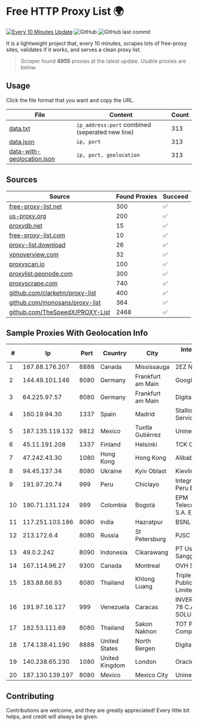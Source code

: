 
# Free HTTP Proxy List 🌍

[![Every 10 Minutes Update](https://github.com/mertguvencli/http-proxy-list/actions/workflows/main.yml/badge.svg?branch=main)](https://github.com/mertguvencli/http-proxy-list/actions/workflows/main.yml)
![GitHub](https://img.shields.io/github/license/mertguvencli/http-proxy-list)
![GitHub last commit](https://img.shields.io/github/last-commit/mertguvencli/http-proxy-list)

It is a lightweight project that, every 10 minutes, scrapes lots of free-proxy sites, validates if it works, and serves a clean proxy list.


> Scraper found **4955** proxies at the latest update. Usable proxies are below.

## Usage

Click the file format that you want and copy the URL.


|File|Content|Count|
|----|-------|-----|
|[data.txt](https://raw.githubusercontent.com/mertguvencli/http-proxy-list/main/proxy-list/data.txt)|`ip_address:port` combined (seperated new line)|313|
|[data.json](https://raw.githubusercontent.com/mertguvencli/http-proxy-list/main/proxy-list/data.json)|`ip, port`|313|
|[data-with-geolocation.json](https://raw.githubusercontent.com/mertguvencli/http-proxy-list/main/proxy-list/data-with-geolocation.json)|`ip, port, geolocation`|313|

## Sources

|Source|Found Proxies|Succeed|
|------|-------------|-------|
|[free-proxy-list.net](https://free-proxy-list.net)|300|✅|
|[us-proxy.org](https://www.us-proxy.org)|200|✅|
|[proxydb.net](http://proxydb.net)|15|✅|
|[free-proxy-list.com](https://free-proxy-list.com/?page=&port=&type%5B%5D=http&type%5B%5D=https&up_time=0&search=Search)|10|✅|
|[proxy-list.download](https://www.proxy-list.download/HTTP)|26|✅|
|[vpnoverview.com](https://vpnoverview.com/privacy/anonymous-browsing/free-proxy-servers)|32|✅|
|[proxyscan.io](https://www.proxyscan.io)|100|✅|
|[proxylist.geonode.com](https://proxylist.geonode.com/api/proxy-list?limit=300&page=1&sort_by=lastChecked&sort_type=desc&protocols=http,https)|300|✅|
|[proxyscrape.com](https://api.proxyscrape.com/v2/?request=displayproxies&protocol=http&timeout=10000&country=all&ssl=all&anonymity=all)|740|✅|
|[github.com/clarketm/proxy-list](https://raw.githubusercontent.com/clarketm/proxy-list/master/proxy-list-raw.txt)|400|✅|
|[github.com/monosans/proxy-list](https://raw.githubusercontent.com/monosans/proxy-list/main/proxies/http.txt)|364|✅|
|[github.com/TheSpeedX/PROXY-List](https://raw.githubusercontent.com/TheSpeedX/PROXY-List/master/http.txt)|2468|✅|


## Sample Proxies With Geolocation Info

|#|Ip|Port|Country|City|Internet Service Provider|
|-|--|----|-------|----|-------------------------|
|1|167.88.176.207|8888|Canada|Mississauga|2EZ Network Inc.|
|2|144.49.101.146|8080|Germany|Frankfurt am Main|Google LLC|
|3|64.225.97.57|8080|Germany|Frankfurt am Main|DigitalOcean, LLC|
|4|160.19.94.30|1337|Spain|Madrid|Stallion Network Services Limited|
|5|187.135.119.132|9812|Mexico|Tuxtla Gutiérrez|Uninet S.A. de C.V.|
|6|45.11.191.208|1337|Finland|Helsinki|TCK OOO|
|7|47.242.43.30|1080|Hong Kong|Hong Kong|Alibaba.com LLC|
|8|94.45.137.34|8080|Ukraine|Kyiv Oblast|Kievline LLC|
|9|191.97.20.74|999|Peru|Chiclayo|Integra Network Del Peru E.I.R.L.|
|10|190.71.131.124|999|Colombia|Bogotá|EPM Telecomunicaciones S.A. E.S.P|
|11|117.251.103.186|8080|India|Hazratpur|BSNL Internet|
|12|213.172.6.4|8080|Russia|St Petersburg|PJSC MegaFon|
|13|49.0.2.242|8090|Indonesia|Cikarawang|PT Usaha Adi Sanggoro|
|14|167.114.96.27|9300|Canada|Montreal|OVH SAS|
|15|183.88.66.93|8080|Thailand|Khlong Luang|Triple T Broadband Public Company Limited|
|16|191.97.16.127|999|Venezuela|Caracas|INVERSIONES FRITZ 78 C.A.(WIFI SOLUTION)|
|17|182.53.111.69|8080|Thailand|Sakon Nakhon|TOT Public Company Limited|
|18|174.138.41.190|8888|United States|North Bergen|DigitalOcean, LLC|
|19|140.238.65.230|1080|United Kingdom|London|Oracle Corporation|
|20|187.130.139.197|8080|Mexico|Mexico City|Uninet S.A. de C.V.|



## Contributing

Contributions are welcome, and they are greatly appreciated! Every
little bit helps, and credit will always be given.

